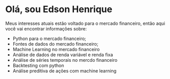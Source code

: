 # Olá, sou Edson Henrique

Meus interesses atuais estão voltado para o mercado financeiro, então aqui você vai encontrar informações sobre:

- Python para o mercado financeiro;
- Fontes de dados do mercado financeiro;
- Machine Learning no mercado financeiro
- Análise de dados de renda variável e renda fixa
- Análise de séries temporais no mercdo financeiro
- Backtesting com python
- Análise preditiva de ações com machine learning
 
